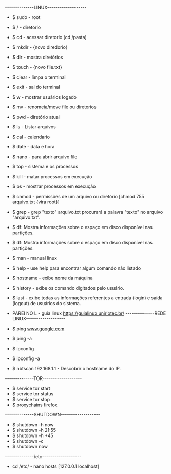 --------------LINUX------------------- 
- $ sudo - root
- $ / - diretorio
- $ cd - acessar diretorio (cd /pasta)
- $ mkdir - {novo diredorio}
- $ dir - mostra diretórios
- $ touch - {novo file.txt}
- $ clear - limpa o terminal
- $ exit - sai do terminal
- $ w - mostrar usuários logado
- $ mv - renomeia/move file ou diretorios
- $ pwd - diretório atual
- $ ls - Listar arquivos 
- $ cal - calendario
- $ date - data e hora
- $ nano - para abrir arquivo file
- $ top - sistema e os processos
- $ kill - matar processos em execução
- $ ps - mostrar processos em execução
- $ chmod - permissões de um arquivo ou diretório [chmod 755 arquivo.txt {vira root}]
- $ grep - grep "texto" arquivo.txt procurará a palavra "texto" no arquivo "arquivo.txt".
- $ df: Mostra informações sobre o espaço em disco disponível nas partições.
- $ df: Mostra informações sobre o espaço em disco disponível nas partições.
- $ man - manual linux
- $ help - use help para encontrar algum comando não listado
- $ hostname - exibe nome da máquina
- $ history - exibe os comando digitados pelo usuário.
- $ last - exibe todas as informações referentes a entrada (login) e saída (logout) de usuários do sistema.

- PAREI NO L - guia linux https://guialinux.uniriotec.br/
--------------REDE LINUX------------------- 
- $ ping www.google.com
- $ ping -a
- $ ipconfig
- $ ipconfig -a
- $ nbtscan 192.168.1.1 - Descobrir o hostname do IP.

--------------TOR------------------- 
- $ service tor start
- $ service tor status
- $ service tor stop
- $ proxychains firefox 

--------------SHUTDOWN------------------- 
- $ shutdown -h now
- $ shutdown -h 21:55
- $ shutdown -h +45
- $ shutdown -c
- $ shutdown now

--------------/etc------------------- 
- cd /etc/  - nano hosts [127.0.0.1       localhost]



